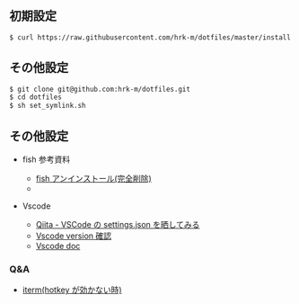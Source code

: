 ## 初期設定

```bash
$ curl https://raw.githubusercontent.com/hrk-m/dotfiles/master/install.sh | sh
```

## その他設定

```bash
$ git clone git@github.com:hrk-m/dotfiles.git
$ cd dotfiles
$ sh set_symlink.sh
```

## その他設定

- fish 参考資料

  - [fish アンインストール(完全削除)](https://natsukium.github.io/fish-docs-jp/faq/uninstall.html)
  -

- Vscode
  - [Qiita - VSCode の settings.json を晒してみる](https://qiita.com/WGG_SH/items/82f83ba91ca0d7f5c8b7)
  - [Vscode version 確認](https://code.visualstudio.com/updates/v1_43)
  - [Vscode doc](https://code.visualstudio.com/)

### Q&A

- [iterm(hotkey が効かない時)](https://www.smartbowwow.com/2018/11/mojaveiterm2hot-key.html)
